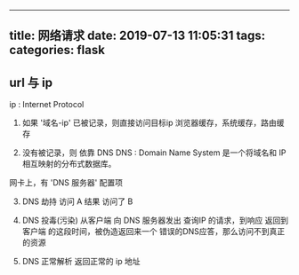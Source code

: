 
---
title: 网络请求
date: 2019-07-13 11:05:31
tags:
categories: flask
---

## url 与 ip
ip : Internet Protocol

1. 如果 '域名-ip' 已被记录，则直接访问目标ip
浏览器缓存，系统缓存，路由缓存

2. 没有被记录，则 依靠 DNS
DNS : Domain Name System  是一个将域名和 IP 相互映射的分布式数据库。

网卡上，有 'DNS 服务器' 配置项

3. DNS 劫持
访问 A 结果 访问了 B

4. DNS 投毒(污染)
从客户端 向 DNS 服务器发出 查询IP 的请求，到响应 返回到客户端 的这段时间，被伪造返回来一个 错误的DNS应答，那么访问不到真正的资源

5. DNS 正常解析
返回正常的 ip 地址
